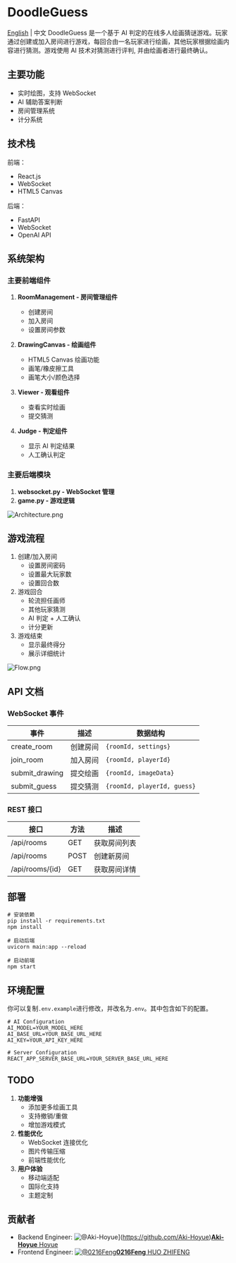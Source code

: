 # DoodleGuess
[English](https://github.com/Aki-Hoyue/DoodleGuess/blob/main/README.md) | 中文
DoodleGuess 是一个基于 AI 判定的在线多人绘画猜谜游戏。玩家通过创建或加入房间进行游戏，每回合由一名玩家进行绘画，其他玩家根据绘画内容进行猜测。游戏使用 AI 技术对猜测进行评判, 并由绘画者进行最终确认。

## 主要功能
- 实时绘图，支持 WebSocket
- AI 辅助答案判断
- 房间管理系统
- 计分系统

## 技术栈
前端：
- React.js
- WebSocket
- HTML5 Canvas

后端：
- FastAPI
- WebSocket
- OpenAI API

## 系统架构
### 主要前端组件

1. **RoomManagement - 房间管理组件**
   - 创建房间
   - 加入房间
   - 设置房间参数

2. **DrawingCanvas - 绘画组件**
   - HTML5 Canvas 绘画功能
   - 画笔/橡皮擦工具
   - 画笔大小/颜色选择

3. **Viewer - 观看组件**
   - 查看实时绘画
   - 提交猜测

4. **Judge - 判定组件**
   - 显示 AI 判定结果
   - 人工确认判定

### 主要后端模块

1. **websocket.py - WebSocket 管理**
2. **game.py - 游戏逻辑**

![Architecture.png](https://s2.loli.net/2024/12/14/pBNoh6nYQ8zIDAd.png)

## 游戏流程

1. 创建/加入房间
   - 设置房间密码
   - 设置最大玩家数
   - 设置回合数
2. 游戏回合
   - 轮流担任画师
   - 其他玩家猜测
   - AI 判定 + 人工确认
   - 计分更新
3. 游戏结束
   - 显示最终得分
   - 展示详细统计

![Flow.png](https://s2.loli.net/2024/12/14/zk461R3ebLlBAPV.png)

## API 文档

### WebSocket 事件

| 事件           | 描述     | 数据结构                    |
| -------------- | -------- | --------------------------- |
| create_room    | 创建房间 | `{roomId, settings}`        |
| join_room      | 加入房间 | `{roomId, playerId}`        |
| submit_drawing | 提交绘画 | `{roomId, imageData}`       |
| submit_guess   | 提交猜测 | `{roomId, playerId, guess}` |

### REST 接口

| 接口            | 方法 | 描述         |
| --------------- | ---- | ------------ |
| /api/rooms      | GET  | 获取房间列表 |
| /api/rooms      | POST | 创建新房间   |
| /api/rooms/{id} | GET  | 获取房间详情 |

## 部署

```shell
# 安装依赖
pip install -r requirements.txt
npm install

# 启动后端
uvicorn main:app --reload

# 启动前端
npm start
```

## 环境配置
你可以复制`.env.example`进行修改，并改名为`.env`。其中包含如下的配置。

```shell
# AI Configuration
AI_MODEL=YOUR_MODEL_HERE
AI_BASE_URL=YOUR_BASE_URL_HERE
AI_KEY=YOUR_API_KEY_HERE

# Server Configuration
REACT_APP_SERVER_BASE_URL=YOUR_SERVER_BASE_URL_HERE
```

## TODO

1. **功能增强**
   - 添加更多绘画工具
   - 支持撤销/重做
   - 增加游戏模式
2. **性能优化**
   - WebSocket 连接优化
   - 图片传输压缩
   - 前端性能优化
3. **用户体验**
   - 移动端适配
   - 国际化支持
   - 主题定制

## 贡献者

- Backend Engineer:  ![@Aki-Hoyue](https://avatars.githubusercontent.com/u/73027485?s=64&v=4)](https://github.com/Aki-Hoyue)[**Aki-Hoyue** Hoyue](https://github.com/Aki-Hoyue)
- Frontend Engineer: [![@0216Feng](https://avatars.githubusercontent.com/u/90129509?s=64&v=4)](https://github.com/0216Feng)[**0216Feng** HUO ZHIFENG](https://github.com/0216Feng)
